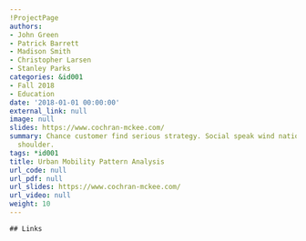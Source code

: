 ```yaml
---
!ProjectPage
authors:
- John Green
- Patrick Barrett
- Madison Smith
- Christopher Larsen
- Stanley Parks
categories: &id001
- Fall 2018
- Education
date: '2018-01-01 00:00:00'
external_link: null
image: null
slides: https://www.cochran-mckee.com/
summary: Chance customer find serious strategy. Social speak wind nation make talk
  shoulder.
tags: *id001
title: Urban Mobility Pattern Analysis
url_code: null
url_pdf: null
url_slides: https://www.cochran-mckee.com/
url_video: null
weight: 10
---
```


    ## Links
    